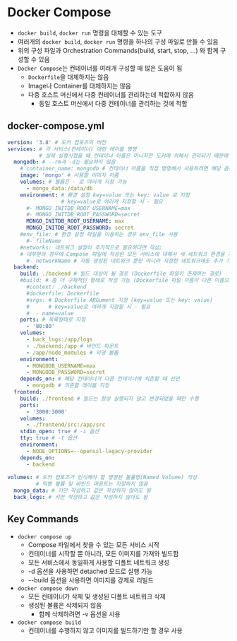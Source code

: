 # Docker Compose
* `docker build`, `docker run` 명령을 대체할 수 있는 도구
* 여러개의 `docker build`, `docker run` 명령을 하나의 구성 파일로 만들 수 있음
* 위의 구성 파일과 Orchestration Commands(build, start, stop, ...) 와 함께 구성할 수 있음
* `Docker Compose`는 컨테이너를 여러개 구성할 때 많은 도움이 됨
  * `Dockerfile`을 대체하지는 않음
  * Image나 Container를 대체하지는 않음
  * 다중 호스트 머신에서 다중 컨테이너를 관리하는데 적합하지 않음 
    * 동일 호스트 머신에서 다중 컨테이너를 관리하는 것에 적합

## docker-compose.yml
```yaml
version: '3.8' # 도커 컴포즈의 버전
services: # 각 서비스(컨테이너) 대한 레이블 명명
          # 실제 실행시켰을 때 컨테이너 이름은 아니지만 도커에 의해서 관리되기 때문에 네트워크 이름으로 그대로 사용 가능
  mongodb: # --rm과 -d는 필요하지 않음
    # container_name: mongodb # 컨테이너 이름을 직접 명명해서 사용하려면 해당 옵션 사용
    image: 'mongo' # 사용할 이미지 이름
    volumes: # 볼륨은 - 로 여러개 지정 가능
      - mongo_data:/data/db
    environment: # 환경 설정 key=value 또는 key: value 로 지정
                 # key=value로 여러개 지정할 시 - 필요
      #- MONGO_INITDB_ROOT_USERNAME=max
      #- MONGO_INITDB_ROOT_PASSWORD=secret
      MONGO_INITDB_ROOT_USERNAME: max
      MONGO_INITDB_ROOT_PASSWORD: secret
    #env_file: # 환경 설정 파일을 이용하는 경우 env_file 사용 
      #- fileName
    #networks: 네트워크 설정이 추가적으로 필요하다면 작성; 
    # 대부분의 경우에 Compose 파일에 작성된 모든 서비스에 대해서 새 네트워크 환경을 자동으로 설정하여 네트워크 지정 불필요
      #- networkName # 자동 생성된 네트워크 뿐만 아니라 지정한 네트워크에도 추가 가능
  backend:
    build: ./backend # 빌드 대상이 될 경로 (Dockerfile 파일이 존재하는 경로)
    #build: # 좀 더 구체적인 형태로 작성 가능 (Dockerfile 파일 이름이 다른 이름으로 된 경우 등)
      #context: ./backend 
      #dockerfile: Dockerfile
      #args: # Dockerfile ARGument 지정 (key=value 또는 key: value)
      #      # key=value로 여러개 지정할 시 - 필요
      #  - name=value
    ports: # 목록형태로 지정
      - '80:80'
    volumes:
      - back_logs:/app/logs
      - ./backend:/app # 바인드 마운트
      - /app/node_modules # 익명 볼륨
    environment:
      - MONGODB_USERNAME=max
      - MONGODB_PASSWORD=secret
    depends_on: # 해당 컨테이너가 다른 컨테이너에 의존할 때 선언
      - mongodb # 의존할 레이블 지정
  frontend:
    build: ./frontend # 빌드는 항상 실행되지 않고 변경되었을 때만 수행
    ports:
      - '3000:3000'
    volumes:
      - ./frontend/src:/app/src
    stdin_open: true # -i 옵션
    tty: true # -t 옵션
    environment:
      - NODE_OPTIONS=--openssl-legacy-provider
    depends_on:
      - backend
    
volumes: # 도커 컴포즈가 인식해야 할 명명된 볼륨명(Named Volume) 작성 
         # 익명 볼륨 및 바인드 마운트는 지정하지 않음
  mongo_data: # 키만 작성하고 값은 작성하지 않아도 됨
  back_logs: # 키만 작성하고 값은 작성하지 않아도 됨
```

## Key Commands
* `docker compose up`
  * Compose 파일에서 찾을 수 있는 모든 서비스 시작
  * 컨테이너를 시작할 뿐 아니라, 모든 이미지를 가져와 빌드함
  * 모든 서비스에서 동일하게 사용할 디폴트 네트워크 생성
  * -d 옵션을 사용하면 detached 모드로 실행 가능
  * --build 옵션을 사용하면 이미지를 강제로 리빌드
* `docker compose down`
  * 모든 컨테이너가 삭제 및 생성된 디폴트 네트워크 삭제
  * 생성된 볼륨은 삭제되지 않음
    * 함께 삭제하려면 -v 옵션을 사용
* `docker compose build`
  * 컨테이너를 수행하지 않고 이미지를 빌드하기만 할 경우 사용